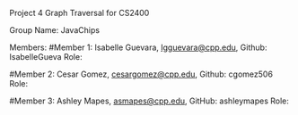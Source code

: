 Project 4 Graph Traversal for CS2400

Group Name: JavaChips

Members:
#Member 1: Isabelle Guevara, Igguevara@cpp.edu, Github: IsabelleGueva
Role: 


#Member 2: Cesar Gomez, cesargomez@cpp.edu, Github: cgomez506
Role: 

#Member 3: Ashley Mapes, asmapes@cpp.edu, GitHub: ashleymapes
Role: 
